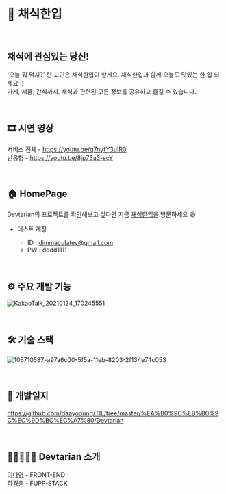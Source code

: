 # 🥗 채식한입

<br/>

## 채식에 관심있는 당신!     
'오늘 뭐 먹지?' 란 고민은 채식한입이 할게요. 채식한입과 함께 오늘도 맛있는 한 입 되세요 :)     
가게, 제품, 간식까지. 채식과 관련된 모든 정보를 공유하고 즐길 수 있습니다.

<br/>

## 🎞 시연 영상
서비스 전체 - https://youtu.be/q7nyfY3uIR0     
반응형 - https://youtu.be/8jp73a3-scY

<br/>

## 🏠 HomePage     
Devtarian의 프로젝트를 확인해보고 싶다면 지금 [채식한입](https://project-devtarian.web.app)을 방문하세요 😄

- 테스트 계정

  - ID : dimmaculatey@gmail.com
  - PW : dddd1111
  
<br/>

## ⚙️ 주요 개발 기능
![KakaoTalk_20210124_170245551](https://user-images.githubusercontent.com/65386421/105788801-8ab0bf80-5fc4-11eb-9061-6a99c86f37e7.png)

<br/>

## 🛠️ 기술 스택
![105710587-a97a6c00-5f5a-11eb-8203-2f134e74c053](https://user-images.githubusercontent.com/65386421/105788853-9e5c2600-5fc4-11eb-8b57-f4279a1b958e.png)

<br/>

## 📝 개발일지

https://github.com/daayooung/TIL/tree/master/%EA%B0%9C%EB%B0%9C%EC%9D%BC%EC%A7%80/Devtarian

<br/>

## 👩🏻‍🤝‍🧑🏻 Devtarian 소개

[이다영](https://github.com/daayooung) - FRONT-END     
[하경윤](https://github.com/kyungyoonha) - FUPP-STACK

<br/>


